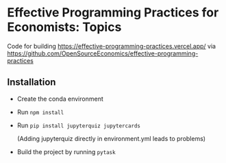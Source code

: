 # Effective Programming Practices for Economists: Topics

Code for building https://effective-programming-practices.vercel.app/ via
https://github.com/OpenSourceEconomics/effective-programming-practices

## Installation

- Create the conda environment

- Run `npm install`

- Run `pip install jupyterquiz jupytercards`

  (Adding jupyterquiz directly in environment.yml leads to problems)

- Build the project by running `pytask`
